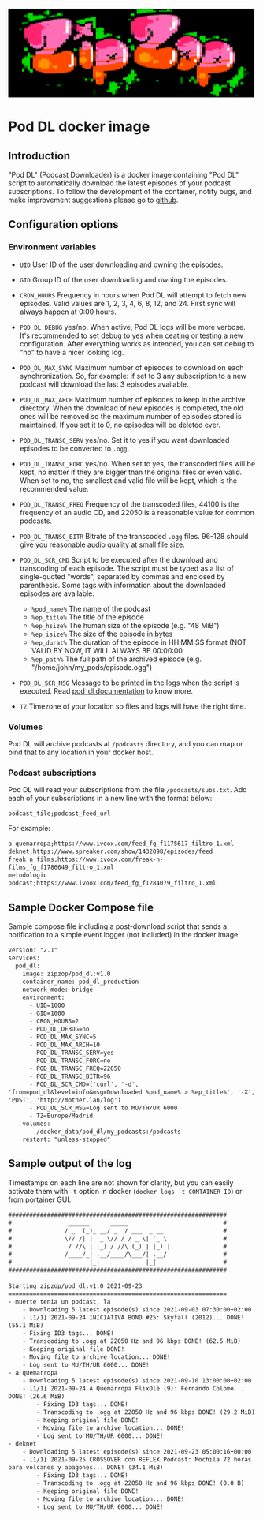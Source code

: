 ![](https://raw.githubusercontent.com/HeuristicPerson/pod_dl/v1.x.dev/images/logo-retrocomputing.png)

# Pod DL docker image #

## Introduction ##

"Pod DL" (Podcast Downloader) is a docker image containing "Pod DL" script to automatically download the latest episodes
of your podcast subscriptions. To follow the development of the container, notify bugs, and make improvement suggestions
please go to [github](https://github.com/HeuristicPerson/pod_dl/).


## Configuration options ## 

### Environment variables ###

  * `UID` User ID of the user downloading and owning the episodes.
  * `GID` Group ID of the user downloading and owning the episodes.
  * `CRON_HOURS` Frequency in hours when Pod DL will attempt to fetch new episodes. Valid values are 1, 2, 3, 4, 6, 8, 12, and 24. First sync will always happen at 0:00 hours. 
  * `POD_DL_DEBUG` yes/no. When active, Pod DL logs will be more verbose. It's recommended to set debug to yes when ceating or testing a new configuration. After everything works as intended, you can set debug to
    "no" to have a nicer looking log.
  * `POD_DL_MAX_SYNC` Maximum number of episodes to download on each synchronization. So, for example: if set to 3 any
    subscription to a new podcast will download the last 3 episodes available.
  * `POD_DL_MAX_ARCH` Maximum number of episodes to keep in the archive directory. When the download of new episodes is
    completed, the old ones will be removed so the maximum number of episodes stored is maintained. If you set it to 0,
    no episodes will be deleted ever.
  * `POD_DL_TRANSC_SERV` yes/no. Set it to yes if you want downloaded episodes to be converted to `.ogg`.
  * `POD_DL_TRANSC_FORC` yes/no. When set to yes, the transcoded files will be kept, no matter if they are bigger than
    the original files or even valid. When set to no, the smallest and valid file will be kept, which is the recommended
    value.
  * `POD_DL_TRANSC_FREQ` Frequency of the transcoded files, 44100 is the frequency of an audio CD, and 22050 is a
    reasonable value for common podcasts.
  * `POD_DL_TRANSC_BITR` Bitrate of the transcoded `.ogg` files. 96-128 should give you reasonable audio quality at
    small file size.
  * `POD_DL_SCR_CMD` Script to be executed after the download and transcoding of each episode. The script must be typed
    as a list of single-quoted "words", separated by commas and enclosed by parenthesis. Some tags with information
    about the downloaded episodes are available:
     
    * `%pod_name%` The name of the podcast
    * `%ep_title%` The title of the episode
    * `%ep_hsize%` The human size of the episode (e.g. "48 MiB")
    * `%ep_isize%` The size of the episode in bytes
    * `%ep_durat%` The duration of the episode in HH:MM:SS format (NOT VALID BY NOW, IT WILL ALWAYS BE 00:00:00
    * `%ep_path%` The full path of the archived episode (e.g. "/home/john/my_pods/episode.ogg")

  * `POD_DL_SCR_MSG` Message to be printed in the logs when the script is executed. Read
    [pod_dl documentation](pod_dl/README.md) to know more.
  * `TZ` Timezone of your location so files and logs will have the right time.


### Volumes ###

Pod DL will archive podcasts at `/podcasts` directory, and you can map or bind that to any location in your docker host.


### Podcast subscriptions ###

Pod DL will read your subscriptions from the file `/podcasts/subs.txt`. Add each of your subscriptions in a new line
with the format below:

    podcast_tile;podcast_feed_url

For example:

    a quemarropa;https://www.ivoox.com/feed_fg_f1175617_filtro_1.xml
    deknet;https://www.spreaker.com/show/1432098/episodes/feed
    freak n films;https://www.ivoox.com/freak-n-films_fg_f1786649_filtro_1.xml
    metodologic podcast;https://www.ivoox.com/feed_fg_f1284079_filtro_1.xml


## Sample Docker Compose file ##

Sample compose file including a post-download script that sends a notification to a simple event logger (not included)
in the docker image.

    version: "2.1"
    services:
      pod_dl:
        image: zipzop/pod_dl:v1.0
        container_name: pod_dl_production
        network_mode: bridge
        environment:
          - UID=1000
          - GID=1000
          - CRON_HOURS=2
          - POD_DL_DEBUG=no
          - POD_DL_MAX_SYNC=5
          - POD_DL_MAX_ARCH=10
          - POD_DL_TRANSC_SERV=yes
          - POD_DL_TRANSC_FORC=no
          - POD_DL_TRANSC_FREQ=22050
          - POD_DL_TRANSC_BITR=96
          - POD_DL_SCR_CMD=('curl', '-d', 'from=pod_dl&level=info&msg=Downloaded %pod_name% > %ep_title%', '-X', 'POST', 'http://mother.lan/log')
          - POD_DL_SCR_MSG=Log sent to MU/TH/UR 6000
          - TZ=Europe/Madrid
        volumes:
          - /docker_data/pod_dl/my_podcasts:/podcasts
        restart: "unless-stopped"

## Sample output of the log ##

Timestamps on each line are not shown for clarity, but you can easily activate them with `-t` option
in docker (`docker logs -t CONTAINER_ID`) or from portainer GUI.

    ##############################################################
    #                ______      _____                           #
    #               / _  (_)_ __/ _  / ___  _ __                 #
    #               \// /| | '_ \// / / _ \| '_ \                #
    #                / //\ | |_) / //\ (_) | |_) |               #
    #               /____/_| .__/____/\___/| .__/                #
    #                      |_|             |_|                   #
    ##############################################################
    
    Starting zipzop/pod_dl:v1.0 2021-09-23
    ==============================================================
    - muerte tenia un podcast, la
        - Downloading 5 latest episode(s) since 2021-09-03 07:30:00+02:00
        - [1/1] 2021-09-24 INICIATIVA BOND #25: Skyfall (2012)... DONE! (55.1 MiB)
        - Fixing ID3 tags... DONE!
        - Transcoding to .ogg at 22050 Hz and 96 kbps DONE! (62.5 MiB)
        - Keeping original file DONE!
        - Moving file to archive location... DONE!
        - Log sent to MU/TH/UR 6000... DONE!
    - a quemarropa
        - Downloading 5 latest episode(s) since 2021-09-10 13:00:00+02:00
        - [1/1] 2021-09-24 A Quemarropa FlixOlé (9): Fernando Colomo... DONE! (26.6 MiB)
            - Fixing ID3 tags... DONE!
            - Transcoding to .ogg at 22050 Hz and 96 kbps DONE! (29.2 MiB)
            - Keeping original file DONE!
            - Moving file to archive location... DONE!
            - Log sent to MU/TH/UR 6000... DONE!
    - deknet
        - Downloading 5 latest episode(s) since 2021-09-23 05:00:16+00:00
        - [1/1] 2021-09-25 CROSSOVER con REFLEX Podcast: Mochila 72 horas para volcanes y apagones... DONE! (34.1 MiB)
            - Fixing ID3 tags... DONE!
            - Transcoding to .ogg at 22050 Hz and 96 kbps DONE! (0.0 B)
            - Keeping original file DONE!
            - Moving file to archive location... DONE!
            - Log sent to MU/TH/UR 6000... DONE!